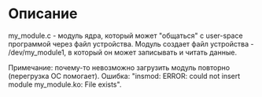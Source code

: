# Описание

my_module.c - модуль ядра, который может "общаться" с user-space программой через файл устройства. Модуль создает файл устройства - /dev/my_module1, в который он может записывать и читать данные.



Примечание: почему-то невозможно загрузить модуль повторно (перегрузка ОС помогает). Ошибка: "insmod: ERROR: could not insert module my_module.ko: File exists".
